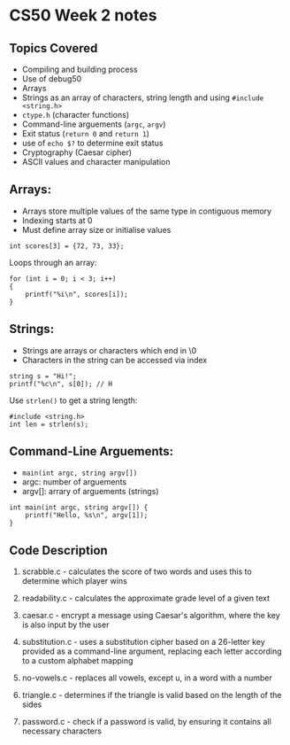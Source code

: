# CS50 Week 2 notes 

## Topics Covered
- Compiling and building process 
- Use of debug50
- Arrays
- Strings as an array of characters, string length and using ```#include <string.h>```
- ```ctype.h``` (character functions)
- Command-line arguements (```argc```, ```argv```)
- Exit status (```return 0``` and ```return 1```)
- use of ```echo $?``` to determine exit status
- Cryptography (Caesar cipher)
- ASCII values and character manipulation 

## Arrays: 
- Arrays store multiple values of the same type in contiguous memory
- Indexing starts at 0
- Must define array size or initialise values

```
int scores[3] = {72, 73, 33};
```

Loops through an array: 
```
for (int i = 0; i < 3; i++)
{
    printf("%i\n", scores[i]);
}
```

## Strings:
- Strings are arrays or characters which end in \0
- Characters in the string can be accessed via index

```
string s = "Hi!";
printf("%c\n", s[0]); // H
```

Use ```strlen()``` to get a string length:
```
#include <string.h>
int len = strlen(s);
```

## Command-Line Arguements:
- ```main(int argc, string argv[])```
- argc: number of arguements
- argv[]: arrary of arguements (strings)

```
int main(int argc, string argv[]) {
    printf("Hello, %s\n", argv[1]);
}
```

## Code Description 
1. scrabble.c - calculates the score of two words and uses this to determine which player wins 

2. readability.c - calculates the approximate grade level of a given text 

3. caesar.c - encrypt a message using Caesar's algorithm, where the key is also input by the user

4. substitution.c - uses a substitution cipher based on a 26-letter key provided as a command-line argument, replacing each letter according to a custom alphabet mapping

5. no-vowels.c - replaces all vowels, except u, in a word with a number 

6. triangle.c - determines if the triangle is valid based on the length of the sides

7. password.c - check if a password is valid, by ensuring it contains all necessary characters 
